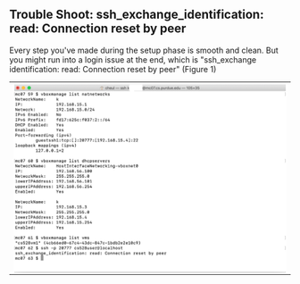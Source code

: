 ## Trouble Shoot: ssh_exchange_identification: read: Connection reset by peer

Every step you've made during the setup phase is smooth and clean. But you might run into a login issue at the end, which is "ssh_exchange identification: read: Connection reset by peer" (Figure 1)
<table><tr><td>
<img align = "left" width = "750" src = "images/1.png"> 
  </td></tr></table>
